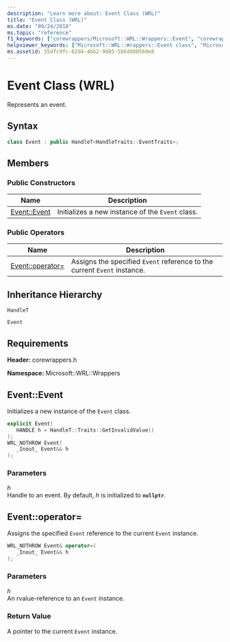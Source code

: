 ```yaml
---
description: "Learn more about: Event Class (WRL)"
title: "Event Class (WRL)"
ms.date: "09/24/2018"
ms.topic: "reference"
f1_keywords: ["corewrappers/Microsoft::WRL::Wrappers::Event", "corewrappers/Microsoft::WRL::Wrappers::Event::Event", "corewrappers/Microsoft::WRL::Wrappers::Event::operator="]
helpviewer_keywords: ["Microsoft::WRL::Wrappers::Event class", "Microsoft::WRL::Wrappers::Event::Event, constructor", "Microsoft::WRL::Wrappers::Event::operator= operator"]
ms.assetid: 55dfc9fc-62d4-4bb2-9d85-5b6dd88569e8
---
```

# Event Class (WRL)

Represents an event.

## Syntax

```cpp
class Event : public HandleT<HandleTraits::EventTraits>;
```

## Members

### Public Constructors

Name                   | Description
---------------------- | ------------------------------------------------
[Event::Event](#event) | Initializes a new instance of the `Event` class.

### Public Operators

Name                                 | Description
------------------------------------ | ------------------------------------------------------------------------
[Event::operator=](#operator-assign) | Assigns the specified `Event` reference to the current `Event` instance.

## Inheritance Hierarchy

`HandleT`

`Event`

## Requirements

**Header:** corewrappers.h

**Namespace:** Microsoft::WRL::Wrappers

## <a name="event"></a> Event::Event

Initializes a new instance of the `Event` class.

```cpp
explicit Event(
   HANDLE h = HandleT::Traits::GetInvalidValue()
);
WRL_NOTHROW Event(
   _Inout_ Event&& h
);
```

### Parameters

*h*<br/>
Handle to an event. By default, *h* is initialized to **`nullptr`**.

## <a name="operator-assign"></a> Event::operator=

Assigns the specified `Event` reference to the current `Event` instance.

```cpp
WRL_NOTHROW Event& operator=(
   _Inout_ Event&& h
);
```

### Parameters

*h*<br/>
An rvalue-reference to an `Event` instance.

### Return Value

A pointer to the current `Event` instance.
